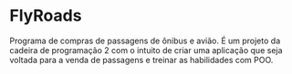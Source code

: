 # FlyRoads
Programa de compras de passagens de ônibus e avião.
É um projeto da cadeira de programação 2 com o intuito de criar uma aplicação que seja voltada para a venda de passagens e treinar as habilidades com POO.

